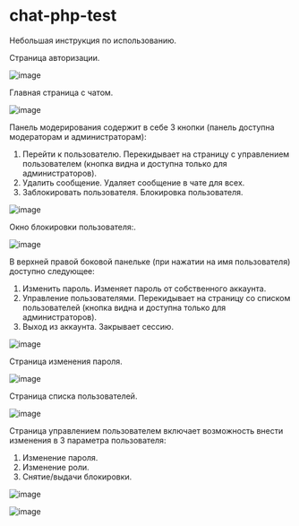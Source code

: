 # chat-php-test

Небольшая инструкция по использованию.

Страница авторизации.

![image](https://github.com/nikitatsapko/chat-php-test/assets/34684142/ef78b16b-7fc7-463b-b685-d26007aebd62)

Главная страница с чатом. 

![image](https://github.com/nikitatsapko/chat-php-test/assets/34684142/1d598641-e06a-49c8-a8db-fe64b6b74cbc)

Панель модерирования содержит в себе 3 кнопки (панель доступна модераторам и администраторам):
  1. Перейти к пользователю. Перекидывает на страницу с управлением пользователем (кнопка видна и доступна только для администраторов).
  2. Удалить сообщение. Удаляет сообщение в чате для всех.
  3. Заблокировать пользователя. Блокировка пользователя.

![image](https://github.com/nikitatsapko/chat-php-test/assets/34684142/bb4e976e-c91d-41d1-b8e2-4d4751e33ae3)

Окно блокировки пользователя:.

![image](https://github.com/nikitatsapko/chat-php-test/assets/34684142/e19d1fec-2174-4642-808b-6e17fb01db38)

В верхней правой боковой панельке (при нажатии на имя пользователя) доступно следующее:
  1. Изменить пароль. Изменяет пароль от собственного аккаунта.
  2. Управление пользователями. Перекидывает на страницу со списком пользователей (кнопка видна и доступна только для администраторов).
  3. Выход из аккаунта. Закрывает сессию.

![image](https://github.com/nikitatsapko/chat-php-test/assets/34684142/cae4e9cb-4231-4795-9fa1-aa3d93e97662)


Страница изменения пароля.

![image](https://github.com/nikitatsapko/chat-php-test/assets/34684142/40bbfce3-a357-41b4-a98d-b5db277637b6)

Страница списка пользователей.

![image](https://github.com/nikitatsapko/chat-php-test/assets/34684142/cbd09245-8594-469e-bfe2-c4570fcfeab0)

Страница управлением пользователем включает возможность внести изменения в 3 параметра пользователя:
  1. Изменение пароля.
  2. Изменение роли.
  3. Снятие/выдачи блокировки.

![image](https://github.com/nikitatsapko/chat-php-test/assets/34684142/b19f9f57-883d-4e1b-8032-92e16db18d01)

![image](https://github.com/nikitatsapko/chat-php-test/assets/34684142/7fb79aaf-92ea-40c2-92c0-0a9943ddc15b)



